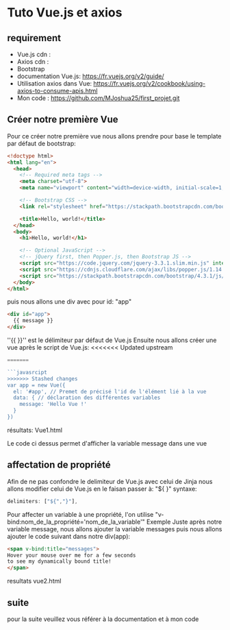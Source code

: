 # Tuto Vue.js et axios

## requirement
- Vue.js cdn : <script src="https://cdn.jsdelivr.net/npm/vue/dist/vue.js"></script>
- Axios cdn : <script src="https://unpkg.com/axios/dist/axios.min.js"></script>
- Bootstrap
- documentation Vue.js: https://fr.vuejs.org/v2/guide/
- Utilisation axios dans Vue: https://fr.vuejs.org/v2/cookbook/using-axios-to-consume-apis.html
- Mon code : https://github.com/MJoshua25/first_projet.git

## Créer notre première Vue
  Pour ce créer notre première vue nous allons prendre pour base le template par défaut de bootstrap:
```html
<!doctype html>
<html lang="en">
  <head>
    <!-- Required meta tags -->
    <meta charset="utf-8">
    <meta name="viewport" content="width=device-width, initial-scale=1, shrink-to-fit=no">

    <!-- Bootstrap CSS -->
    <link rel="stylesheet" href="https://stackpath.bootstrapcdn.com/bootstrap/4.3.1/css/bootstrap.min.css" integrity="sha384-ggOyR0iXCbMQv3Xipma34MD+dH/1fQ784/j6cY/iJTQUOhcWr7x9JvoRxT2MZw1T" crossorigin="anonymous">

    <title>Hello, world!</title>
  </head>
  <body>
    <h1>Hello, world!</h1>

    <!-- Optional JavaScript -->
    <!-- jQuery first, then Popper.js, then Bootstrap JS -->
    <script src="https://code.jquery.com/jquery-3.3.1.slim.min.js" integrity="sha384-q8i/X+965DzO0rT7abK41JStQIAqVgRVzpbzo5smXKp4YfRvH+8abtTE1Pi6jizo" crossorigin="anonymous"></script>
    <script src="https://cdnjs.cloudflare.com/ajax/libs/popper.js/1.14.7/umd/popper.min.js" integrity="sha384-UO2eT0CpHqdSJQ6hJty5KVphtPhzWj9WO1clHTMGa3JDZwrnQq4sF86dIHNDz0W1" crossorigin="anonymous"></script>
    <script src="https://stackpath.bootstrapcdn.com/bootstrap/4.3.1/js/bootstrap.min.js" integrity="sha384-JjSmVgyd0p3pXB1rRibZUAYoIIy6OrQ6VrjIEaFf/nJGzIxFDsf4x0xIM+B07jRM" crossorigin="anonymous"></script>
  </body>
</html>
```
  puis nous allons une div avec pour id: "app"
```html
<div id="app">
  {{ message }}
</div>
```
''{{  }}'' est le délimiteur par défaut de Vue.js
  Ensuite nous allons créer une vue après le script de Vue.js:
<<<<<<< Updated upstream
```javascript
=======

```javasrcipt
>>>>>>> Stashed changes
var app = new Vue({
  el: '#app', // Premet de précisé l'id de l'élément lié à la vue
  data: { // déclaration des différentes variables
    message: 'Hello Vue !'
  }
})
```
résultats: Vue1.html

Le code ci dessus permet d'afficher la variable message dans une vue


## affectation de propriété
  Afin de ne pas confondre le delimiteur de Vue.js avec celui de Jinja nous allons modifier celui de Vue.js en le faisan passer à: "${ }"
  syntaxe:
  ```javascript
  delimiters: ["${","}"],
  ```
  Pour affecter un variable à une propriété, l'on utilise "v-bind:nom_de_la_propriété='nom_de_la_variable'"
  Exemple
  Juste après notre variable message, nous allons ajouter la variable messages puis nous allons ajouter le code suivant dans notre div(app):
  ```html
<span v-bind:title="messages">
  Hover your mouse over me for a few seconds
  to see my dynamically bound title!
</span>
  ```
  resultats vue2.html
  
## suite
  pour la suite veuillez vous référer à la documentation et à mon code
